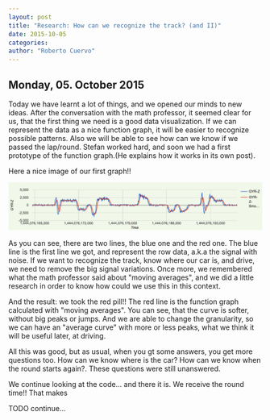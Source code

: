 ```yaml
---
layout: post
title: "Research: How can we recognize the track? (and II)"
date: 2015-10-05
categories:
author: "Roberto Cuervo"
---
```

## Monday, 05. October 2015

Today we have learnt a lot of things, and we opened our minds to new ideas.
After the conversation with the math professor, it seemed clear for us, that the first thing we need is a good data visualization. If we can represent the data as a nice function graph, it will be easier to recognize possible patterns. Also we will be able to see how can we know if we passed the lap/round. Stefan worked hard, and soon we had a first prototype of the function graph.(He explains how it works in its own post).

Here a nice image of our first graph!!

![Carrera graph](/media/lap.png "Carrera graph")

As you can see, there are two lines, the blue one and the red one. The blue line is the first line we got, and represent the row data, a.k.a the signal with noise. If we want to recognize the track, know where our car is, and drive, we need to remove the big signal variations. Once more, we remembered what the math professor said about "moving averages", and we did a little research in order to know how could we use this in this context.

And the result: we took the red pill!! The red line is the function graph calculated with "moving averages". You can see, that the curve is softer, without big peaks or jumps. And we are able to change the granularity, so we can have an "average curve" with more or less peaks, what we think it will be useful later, at driving.

All this was good, but as usual, when you gt some answers, you get more questions too. How can we know where is the car? How can we know when the round starts again?. These questions were still unanswered.

We continue looking at the code... and there it is. We receive the round time!! That makes 


TODO continue...




